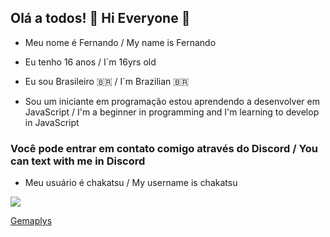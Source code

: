 ## Olá a todos! 👋  Hi Everyone 👋 
- Meu nome é Fernando / My name is Fernando 

- Eu tenho 16 anos / I´m 16yrs old 

- Eu sou Brasileiro 🇧🇷 /  I´m Brazilian 🇧🇷

- Sou um iniciante em programação estou aprendendo a desenvolver em JavaScript / I'm a beginner in programming and I'm learning to develop in JavaScript

### Você pode entrar em contato comigo através do Discord / You can text with me in Discord
- Meu usuário é chakatsu / My username is chakatsu

![](https://media1.tenor.com/m/Y4Q-m40rtIcAAAAd/gemaplys-yunlimassa.gif)

[Gemaplys](https://www.youtube.com/@GEMAPLYS)
